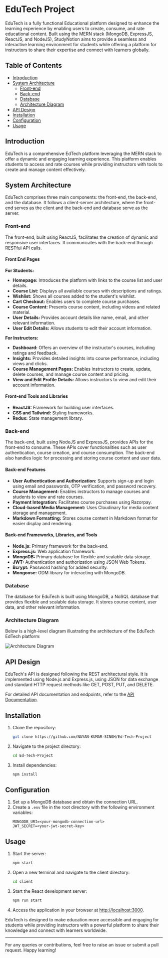 # EduTech Project
EduTech is a fully functional Educational platform designed to enhance the learning experience by enabling users to create, consume, and rate educational content. Built using the MERN stack (MongoDB, ExpressJS, ReactJS, and NodeJS), StudyNotion aims to provide a seamless and interactive learning environment for students while offering a platform for instructors to share their expertise and connect with learners globally.

## Table of Contents
- [Introduction](#introduction)
- [System Architecture](#system-architecture)
  - [Front-end](#front-end)
  - [Back-end](#back-end)
  - [Database](#database)
  - [Architecture Diagram](#architecture-diagram)
- [API Design](#api-design)
- [Installation](#installation)
- [Configuration](#configuration)
- [Usage](#usage)

## Introduction
EduTech is a comprehensive EdTech platform leveraging the MERN stack to offer a dynamic and engaging learning experience. This platform enables students to access and rate courses while providing instructors with tools to create and manage content effectively.

## System Architecture
EduTech comprises three main components: the front-end, the back-end, and the database. It follows a client-server architecture, where the front-end serves as the client and the back-end and database serve as the server.

### Front-end
The front-end, built using ReactJS, facilitates the creation of dynamic and responsive user interfaces. It communicates with the back-end through RESTful API calls.

#### Front End Pages
**For Students:**
- **Homepage:** Introduces the platform with links to the course list and user details.
- **Course List:** Displays all available courses with descriptions and ratings.
- **Wishlist:** Shows all courses added to the student's wishlist.
- **Cart Checkout:** Enables users to complete course purchases.
- **Course Content:** Presents course content, including videos and related material.
- **User Details:** Provides account details like name, email, and other relevant information.
- **User Edit Details:** Allows students to edit their account information.

**For Instructors:**
- **Dashboard:** Offers an overview of the instructor's courses, including ratings and feedback.
- **Insights:** Provides detailed insights into course performance, including views and clicks.
- **Course Management Pages:** Enables instructors to create, update, delete courses, and manage course content and pricing.
- **View and Edit Profile Details:** Allows instructors to view and edit their account information.

#### Front-end Tools and Libraries
- **ReactJS:** Framework for building user interfaces.
- **CSS and Tailwind:** Styling frameworks.
- **Redux:** State management library.

### Back-end
The back-end, built using NodeJS and ExpressJS, provides APIs for the front-end to consume. These APIs cover functionalities such as user authentication, course creation, and course consumption. The back-end also handles logic for processing and storing course content and user data.

#### Back-end Features
- **User Authentication and Authorization:** Supports sign-up and login using email and passwords, OTP verification, and password recovery.
- **Course Management:** Enables instructors to manage courses and students to view and rate courses.
- **Payment Integration:** Facilitates course purchases using Razorpay.
- **Cloud-based Media Management:** Uses Cloudinary for media content storage and management.
- **Markdown Formatting:** Stores course content in Markdown format for easier display and rendering.

#### Back-end Frameworks, Libraries, and Tools
- **Node.js:** Primary framework for the back-end.
- **Express.js:** Web application framework.
- **MongoDB:** Primary database for flexible and scalable data storage.
- **JWT:** Authentication and authorization using JSON Web Tokens.
- **Bcrypt:** Password hashing for added security.
- **Mongoose:** ODM library for interacting with MongoDB.

### Database
The database for EduTech is built using MongoDB, a NoSQL database that provides flexible and scalable data storage. It stores course content, user data, and other relevant information.

### Architecture Diagram
Below is a high-level diagram illustrating the architecture of the EduTech EdTech platform:

![Architecture Diagram](path-to-diagram)

## API Design
EduTech's API is designed following the REST architectural style. It is implemented using Node.js and Express.js, using JSON for data exchange and standard HTTP request methods like GET, POST, PUT, and DELETE.

For detailed API documentation and endpoints, refer to the [API Documentation](link-to-api-documentation).

## Installation
1. Clone the repository:
   ```sh
   git clone https://github.com/NAYAN-KUMAR-SINGH/Ed-Tech-Project
   ```
2. Navigate to the project directory:
   ```sh
   cd Ed-Tech-Project
   ```
3. Install dependencies:
   ```sh
   npm install
   ```

## Configuration
1. Set up a MongoDB database and obtain the connection URL.
2. Create a `.env` file in the root directory with the following environment variables:
   ```env
   MONGODB_URI=<your-mongodb-connection-url>
   JWT_SECRET=<your-jwt-secret-key>
   ```

## Usage
1. Start the server:
   ```sh
   npm start
   ```
2. Open a new terminal and navigate to the client directory:
   ```sh
   cd client
   ```
3. Start the React development server:
   ```sh
   npm run start
   ```
4. Access the application in your browser at [http://localhost:3000](http://localhost:3000).

EduTech is designed to make education more accessible and engaging for students while providing instructors with a powerful platform to share their knowledge and connect with learners worldwide.

---

For any queries or contributions, feel free to raise an issue or submit a pull request. Happy learning!
